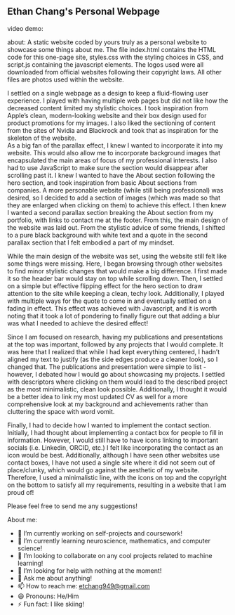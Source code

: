 ## Ethan Chang's Personal Webpage
video demo: 

about: A static website coded by yours truly as a personal website to showcase some things about me. The file index.html contains the HTML code for this one-page site, styles.css with the styling choices in CSS, and script.js containing the javascript elements. The logos used were all downloaded from official websites following their copyright laws. All other files are photos used within the website.

I settled on a single webpage as a design to keep a fluid-flowing user experience. I played with having multiple web pages but did not like how the decreased content limited my stylistic choices. I took inspiration from Apple’s clean, modern-looking website and their box design used for product promotions for my images. I also liked the sectioning of content from the sites of Nvidia and Blackrock and took that as inspiration for the skeleton of the website. <br/>
As a big fan of the parallax effect, I knew I wanted to incorporate it into my website. This would also allow me to incorporate background images that encapsulated the main areas of focus of my professional interests. I also had to use JavaScript to make sure the section would disappear after scrolling past it. I knew I wanted to have the About section following the hero section, and took inspiration from basic About sections from companies. A more personable website (while still being professional) was desired, so I decided to add a section of images (which was made so that they are enlarged when clicking on them) to achieve this effect. I then knew I wanted a second parallax section breaking the About section from my portfolio, with links to contact me at the footer. From this, the main design of the website was laid out. From the stylistic advice of some friends, I shifted to a pure black background with white text and a quote in the second parallax section that I felt embodied a part of my mindset.

While the main design of the website was set, using the website still felt like some things were missing. Here, I began browsing through other websites to find minor stylistic changes that would make a big difference. I first made it so the header bar would stay on top while scrolling down. Then, I settled on a simple but effective flipping effect for the hero section to draw attention to the site while keeping a clean, techy look. Additionally, I played with multiple ways for the quote to come in and eventually settled on a fading in effect. This effect was achieved with Javascript, and it is worth noting that it took a lot of pondering to finally figure out that adding a blur was what I needed to achieve the desired effect! 

Since I am focused on research, having my publications and presentations at the top was important, followed by any projects that I would complete. It was here that I realized that while I had kept everything centered, I hadn’t aligned my text to justify (as the side edges produce a cleaner look), so I changed that. The publications and presentation were simple to list - however, I debated how I would go about showcasing my projects. I settled with descriptors where clicking on them would lead to the described project as the most minimalistic, clean look possible. Additionally, I thought it would be a better idea to link my most updated CV as well for a more comprehensive look at my background and achievements rather than cluttering the space with word vomit.

Finally, I had to decide how I wanted to implement the contact section. Initially, I had thought about implementing a contact box for people to fill in information. However, I would still have to have icons linking to important socials (i.e. Linkedin, ORCID, etc.) I felt like incorporating the contact as an icon would be best. Additionally, although I have seen other websites use contact boxes, I have not used a single site where it did not seem out of place/clunky, which would go against the aesthetic of my website. Therefore, I used a minimalistic line, with the icons on top and the copyright on the bottom to satisfy all my requirements, resulting in a website that I am proud of! 

Please feel free to send me any suggestions!

About me:
- 🔭 I’m currently working on self-projects and coursework!
- 🌱 I’m currently learning neuroscience, mathematics, and computer science!
- 👯 I’m looking to collaborate on any cool projects related to machine learning!
- 🤔 I’m looking for help with nothing at the moment!
- 💬 Ask me about anything!
- 📫 How to reach me: etchang949@gmail.com
- 😄 Pronouns: He/Him
- ⚡ Fun fact: I like skiing!
<!-- **ethan-chang-nmc/ethan-chang-nmc** is a ✨ _special_ ✨ repository because its `README.md` (this file) appears on your GitHub profile. -->
